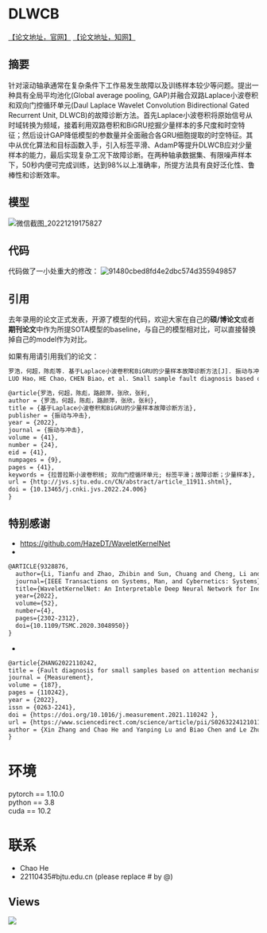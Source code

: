 # DLWCB

[【论文地址，官网】](http://jvs.sjtu.edu.cn/CN/abstract/abstract11911.shtml)
[【论文地址，知网】](https://doi.org/10.13465/j.cnki.jvs.2022.24.006)

## 摘要

针对滚动轴承通常在复杂条件下工作易发生故障以及训练样本较少等问题。提出一种具有全局平均池化(Global average pooling, GAP)并融合双路Laplace小波卷积和双向门控循环单元(Daul Laplace Wavelet Convolution Bidirectional Gated Recurrent Unit, DLWCB)的故障诊断方法。首先Laplace小波卷积将原始信号从时域转换为频域，接着利用双路卷积和BiGRU挖掘少量样本的多尺度和时空特征；然后设计GAP降低模型的参数量并全面融合各GRU细胞提取的时空特征。其中从优化算法和目标函数入手，引入标签平滑、AdamP等提升DLWCB应对少量样本的能力，最后实现复杂工况下故障诊断。在两种轴承数据集、有限噪声样本下，50秒内便可完成训练，达到98%以上准确率，所提方法具有良好泛化性、鲁棒性和诊断效率。
    
## 模型

![微信截图_20221219175827](https://user-images.githubusercontent.com/19371493/208401271-1d998bdd-7e84-46d7-8b29-2436bab46188.png)

## 代码
代码做了一小处重大的修改：
![91480cbed8fd4e2dbc574d355949857](https://user-images.githubusercontent.com/19371493/210123166-e2284bfa-c346-4e27-8c22-40cafdc6b991.png)

## 引用

去年录用的论文正式发表，开源了模型的代码，欢迎大家在自己的**硕/博论文**或者**期刊论文**中作为所提SOTA模型的baseline，与自己的模型相对比，可以直接替换掉自己的model作为对比。

如果有用请引用我们的论文：

```html
罗浩，何超，陈彪等. 基于Laplace小波卷积和BiGRU的少量样本故障诊断方法[J]. 振动与冲击, 2022, 41(24): 41-50.
LUO Hao，HE Chao，CHEN Biao，et al. Small sample fault diagnosis based on Laplace wavelet convolution and BiGRU. JOURNAL OF VIBRATION AND SHOCK, 2022, 41(24): 41-50.
```

```html
@article{罗浩，何超，陈彪，路颜萍，张欣，张利,
author = {罗浩，何超，陈彪，路颜萍，张欣，张利},
title = {基于Laplace小波卷积和BiGRU的少量样本故障诊断方法},
publisher = {振动与冲击},
year = {2022},
journal = {振动与冲击},
volume = {41},
number = {24},
eid = {41},
numpages = {9},
pages = {41},
keywords = {拉普拉斯小波卷积核; 双向门控循环单元; 标签平滑；故障诊断；少量样本},
url = {http://jvs.sjtu.edu.cn/CN/abstract/article_11911.shtml},
doi = {10.13465/j.cnki.jvs.2022.24.006}
} 
```
## 特别感谢
 - https://github.com/HazeDT/WaveletKernelNet
 - 
```html
@ARTICLE{9328876,
  author={Li, Tianfu and Zhao, Zhibin and Sun, Chuang and Cheng, Li and Chen, Xuefeng and Yan, Ruqiang and Gao, Robert X.},
  journal={IEEE Transactions on Systems, Man, and Cybernetics: Systems}, 
  title={WaveletKernelNet: An Interpretable Deep Neural Network for Industrial Intelligent Diagnosis}, 
  year={2022},
  volume={52},
  number={4},
  pages={2302-2312},
  doi={10.1109/TSMC.2020.3048950}}
} 
```
 - 
```html
@article{ZHANG2022110242,  
title = {Fault diagnosis for small samples based on attention mechanism},  
journal = {Measurement},  
volume = {187},  
pages = {110242},  
year = {2022},  
issn = {0263-2241},  
doi = {https://doi.org/10.1016/j.measurement.2021.110242 },  
url = {https://www.sciencedirect.com/science/article/pii/S0263224121011507},  
author = {Xin Zhang and Chao He and Yanping Lu and Biao Chen and Le Zhu and Li Zhang}  
} 
```
# 环境

pytorch == 1.10.0  
python ==  3.8  
cuda ==  10.2   

# 联系
- Chao He
- 22110435#bjtu.edu.cn   (please replace # by @)

## Views
![](http://profile-counter.glitch.me/liguge/count.svg)
